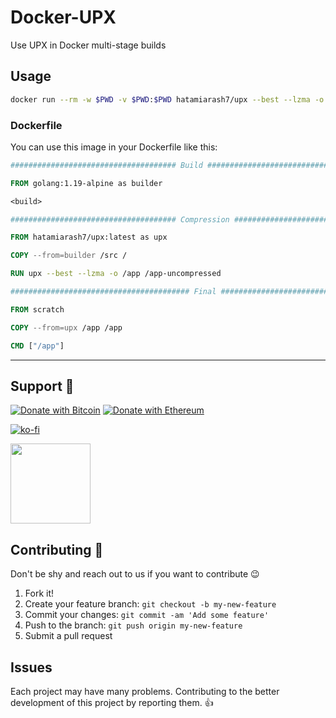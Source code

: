 # Docker-UPX

Use UPX in Docker multi-stage builds

## Usage

```bash
docker run --rm -w $PWD -v $PWD:$PWD hatamiarash7/upx --best --lzma -o application-compressed ./application
```

### Dockerfile

You can use this image in your Dockerfile like this:

```dockerfile
##################################### Build #####################################

FROM golang:1.19-alpine as builder

<build>

##################################### Compression #####################################

FROM hatamiarash7/upx:latest as upx

COPY --from=builder /src /

RUN upx --best --lzma -o /app /app-uncompressed

######################################## Final ########################################

FROM scratch

COPY --from=upx /app /app

CMD ["/app"]
```

---

## Support 💛

[![Donate with Bitcoin](https://en.cryptobadges.io/badge/micro/bc1qmmh6vt366yzjt3grjxjjqynrrxs3frun8gnxrz)](https://en.cryptobadges.io/donate/bc1qmmh6vt366yzjt3grjxjjqynrrxs3frun8gnxrz) [![Donate with Ethereum](https://en.cryptobadges.io/badge/micro/0x0831bD72Ea8904B38Be9D6185Da2f930d6078094)](https://en.cryptobadges.io/donate/0x0831bD72Ea8904B38Be9D6185Da2f930d6078094)

[![ko-fi](https://www.ko-fi.com/img/githubbutton_sm.svg)](https://ko-fi.com/D1D1WGU9)

<div><a href="https://payping.ir/@hatamiarash7"><img src="https://cdn.payping.ir/statics/Payping-logo/Trust/blue.svg" height="128" width="128"></a></div>

## Contributing 🤝

Don't be shy and reach out to us if you want to contribute 😉

1. Fork it!
2. Create your feature branch: `git checkout -b my-new-feature`
3. Commit your changes: `git commit -am 'Add some feature'`
4. Push to the branch: `git push origin my-new-feature`
5. Submit a pull request

## Issues

Each project may have many problems. Contributing to the better development of this project by reporting them. 👍
